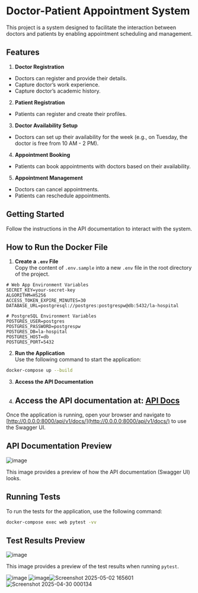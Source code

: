 # Doctor-Patient Appointment System

This project is a system designed to facilitate the interaction between doctors and patients by enabling appointment scheduling and management.


## Features

1. **Doctor Registration**
  - Doctors can register and provide their details.
  - Capture doctor’s work experience.
  - Capture doctor’s academic history.

2. **Patient Registration**
  - Patients can register and create their profiles.

3. **Doctor Availability Setup**
  - Doctors can set up their availability for the week (e.g., on Tuesday, the doctor is free from 10 AM - 2 PM).

4. **Appointment Booking**
  - Patients can book appointments with doctors based on their availability.

5. **Appointment Management**
  - Doctors can cancel appointments.
  - Patients can reschedule appointments.

## Getting Started

Follow the instructions in the API documentation to interact with the system.



## How to Run the Docker File

1. **Create a `.env` File**  
  Copy the content of `.env.sample` into a new `.env` file in the root directory of the project.
  ```plaintext
  # Web App Environment Variables
  SECRET_KEY=your-secret-key
  ALGORITHM=HS256
  ACCESS_TOKEN_EXPIRE_MINUTES=30
  DATABASE_URL=postgresql://postgres:postgrespw@db:5432/la-hospital

  # PostgreSQL Environment Variables
  POSTGRES_USER=postgres
  POSTGRES_PASSWORD=postgrespw
  POSTGRES_DB=la-hospital
  POSTGRES_HOST=db
  POSTGRES_PORT=5432
  ```

2. **Run the Application**  
  Use the following command to start the application:
  ```bash
  docker-compose up --build
  ```

3. **Access the API Documentation**
4. ## Access the API documentation at: [API Docs](http://127.0.0.1:8000/api/v1/docs#/)

  Once the application is running, open your browser and navigate to [http://0.0.0.0:8000/api/v1/docs/](http://0.0.0.0:8000/api/v1/docs/) to use the Swagger UI.

## API Documentation Preview

![image](https://github.com/user-attachments/assets/67a419c2-f9d7-420a-b1bc-ac09ddbd2909)

This image provides a preview of how the API documentation (Swagger UI) looks.

## Running Tests

To run the tests for the application, use the following command:

```bash
docker-compose exec web pytest -vv
```
## Test Results Preview

![image](https://github.com/user-attachments/assets/789ea20c-ec6d-40e3-8b38-29c1d908d002)

This image provides a preview of the test results when running `pytest`.

![image](https://github.com/user-attachments/assets/789ea20c-ec6d-40e3-8b38-29c1d908d002)
![image](https://github.com/user-attachments/assets/67a419c2-f9d7-420a-b1bc-ac09ddbd2909)![Screenshot 2025-05-02 165601](https://github.com/user-attachments/assets/e2e83741-8aa3-4867-bc16-8b663e2c815e)
![Screenshot 2025-04-30 000134](https://github.com/user-attachments/assets/df781ca1-b648-4dec-9557-21d86eb98953)


